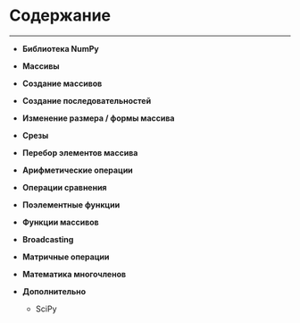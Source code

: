 # Содержание
---


* **Библиотека NumPy**

* **Массивы**

* **Создание массивов**

* **Создание последовательностей**

* **Изменение размера / формы массива**

* **Срезы**

* **Перебор элементов массива**

* **Арифметические операции**

* **Операции сравнения**

* **Поэлементные функции**

* **Функции массивов**

* **Broadcasting**

* **Матричные операции**

* **Математика многочленов**

* **Дополнительно**
    * SciPy

